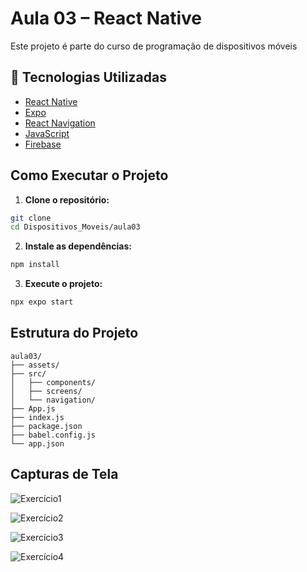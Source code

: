 # Aula 03 – React Native

Este projeto é parte do curso de programação de dispositivos móveis

## 🚀 Tecnologias Utilizadas

- [React Native](https://reactnative.dev/)
- [Expo](https://expo.dev/)
- [React Navigation](https://reactnavigation.org/)
- [JavaScript](https://developer.mozilla.org/pt-BR/docs/Web/JavaScript)
- [Firebase](https://firebase.google.com/)

## Como Executar o Projeto

1. **Clone o repositório:**

```bash
git clone 
cd Dispositivos_Moveis/aula03
```

2. **Instale as dependências:**

```bash
npm install
```

3. **Execute o projeto:**

```bash
npx expo start
```

## Estrutura do Projeto

```
aula03/
├── assets/             
├── src/               
│   ├── components/     
│   ├── screens/        
│   └── navigation/     
├── App.js              
├── index.js            
├── package.json        
├── babel.config.js     
└── app.json           
```

##  Capturas de Tela
![Exercício1](https://freeimage.host/i/3Mzwlus)

![Exercício2](https://freeimage.host/i/3Mzw1tf)

![Exercício3](https://freeimage.host/i/3Mzw0wG)

![Exercício4](https://freeimage.host/i/3Mzwc9n)
